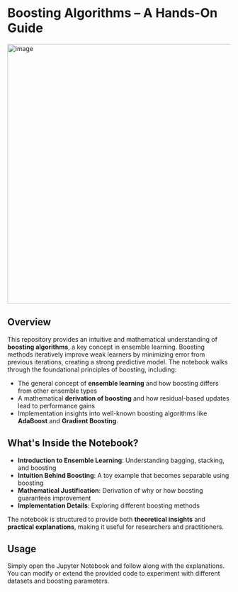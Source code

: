 # Boosting Algorithms – A Hands-On Guide

<img width="586" alt="image" src="https://github.com/user-attachments/assets/8b894ef9-fb91-4d1d-8e55-cecc5e940a0b" />


## Overview
This repository provides an intuitive and mathematical understanding of **boosting algorithms**, a key concept in ensemble learning. Boosting methods iteratively improve weak learners by minimizing error from previous iterations, creating a strong predictive model. The notebook walks through the foundational principles of boosting, including:

- The general concept of **ensemble learning** and how boosting differs from other ensemble types
- A mathematical **derivation of boosting** and how residual-based updates lead to performance gains
- Implementation insights into well-known boosting algorithms like **AdaBoost** and **Gradient Boosting**.

## What's Inside the Notebook?
- **Introduction to Ensemble Learning**: Understanding bagging, stacking, and boosting
- **Intuition Behind Boosting**: A toy example that becomes separable using boosting
- **Mathematical Justification**: Derivation of why or how boosting guarantees improvement
- **Implementation Details**: Exploring different boosting methods

The notebook is structured to provide both **theoretical insights** and **practical explanations**, making it useful for researchers and practitioners.

## Usage
Simply open the Jupyter Notebook and follow along with the explanations. You can modify or extend the provided code to experiment with different datasets and boosting parameters.
